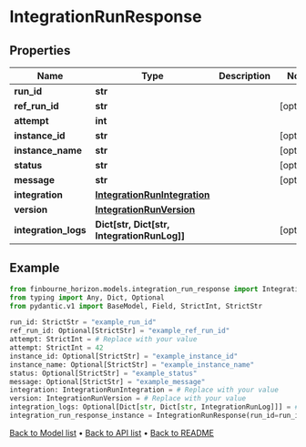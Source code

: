 # IntegrationRunResponse

## Properties
Name | Type | Description | Notes
------------ | ------------- | ------------- | -------------
**run_id** | **str** |  | 
**ref_run_id** | **str** |  | [optional] 
**attempt** | **int** |  | 
**instance_id** | **str** |  | [optional] 
**instance_name** | **str** |  | [optional] 
**status** | **str** |  | [optional] 
**message** | **str** |  | [optional] 
**integration** | [**IntegrationRunIntegration**](IntegrationRunIntegration.md) |  | 
**version** | [**IntegrationRunVersion**](IntegrationRunVersion.md) |  | 
**integration_logs** | **Dict[str, Dict[str, IntegrationRunLog]]** |  | [optional] 
## Example

```python
from finbourne_horizon.models.integration_run_response import IntegrationRunResponse
from typing import Any, Dict, Optional
from pydantic.v1 import BaseModel, Field, StrictInt, StrictStr

run_id: StrictStr = "example_run_id"
ref_run_id: Optional[StrictStr] = "example_ref_run_id"
attempt: StrictInt = # Replace with your value
attempt: StrictInt = 42
instance_id: Optional[StrictStr] = "example_instance_id"
instance_name: Optional[StrictStr] = "example_instance_name"
status: Optional[StrictStr] = "example_status"
message: Optional[StrictStr] = "example_message"
integration: IntegrationRunIntegration = # Replace with your value
version: IntegrationRunVersion = # Replace with your value
integration_logs: Optional[Dict[str, Dict[str, IntegrationRunLog]]] = # Replace with your value
integration_run_response_instance = IntegrationRunResponse(run_id=run_id, ref_run_id=ref_run_id, attempt=attempt, instance_id=instance_id, instance_name=instance_name, status=status, message=message, integration=integration, version=version, integration_logs=integration_logs)

```

[Back to Model list](../README.md#documentation-for-models) &#8226; [Back to API list](../README.md#documentation-for-api-endpoints) &#8226; [Back to README](../README.md)

